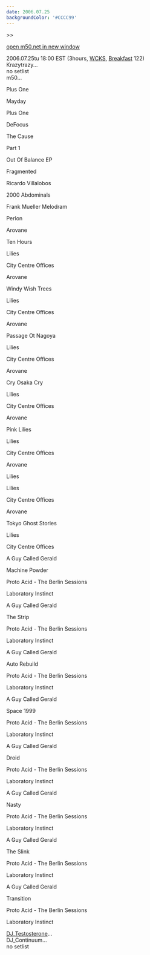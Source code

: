 ```yaml
---
date: 2006.07.25
backgroundColor: '#CCCC99'
---
```


\>>

[open m50.net in new window](http://m50.net/)

2006.07.25tu 18:00 EST (3hours, [WCKS](http://www.wnur.org/), [Breakfast](http://breakfast.wcks.org/) 122)  
Krazytrazy...  
no setlist  
m50...

Plus One

Mayday

Plus One

DeFocus

The Cause

Part 1

Out Of Balance EP

Fragmented

Ricardo Villalobos

2000 Abdominals

Frank Mueller Melodram

Perlon

Arovane

Ten Hours

Lilies

City Centre Offices

Arovane

Windy Wish Trees

Lilies

City Centre Offices

Arovane

Passage Ot Nagoya

Lilies

City Centre Offices

Arovane

Cry Osaka Cry

Lilies

City Centre Offices

Arovane

Pink Lilies

Lilies

City Centre Offices

Arovane

Lilies

Lilies

City Centre Offices

Arovane

Tokyo Ghost Stories

Lilies

City Centre Offices

A Guy Called Gerald

Machine Powder

Proto Acid - The Berlin Sessions

Laboratory Instinct

A Guy Called Gerald

The Strip

Proto Acid - The Berlin Sessions

Laboratory Instinct

A Guy Called Gerald

Auto Rebuild

Proto Acid - The Berlin Sessions

Laboratory Instinct

A Guy Called Gerald

Space 1999

Proto Acid - The Berlin Sessions

Laboratory Instinct

A Guy Called Gerald

Droid

Proto Acid - The Berlin Sessions

Laboratory Instinct

A Guy Called Gerald

Nasty

Proto Acid - The Berlin Sessions

Laboratory Instinct

A Guy Called Gerald

The Slink

Proto Acid - The Berlin Sessions

Laboratory Instinct

A Guy Called Gerald

Transition

Proto Acid - The Berlin Sessions

Laboratory Instinct

[DJ\_Testosterone](http://www.anal0g.org/dj_testosterone/)...  
DJ\_Continuum...  
no setlist
